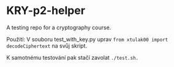# KRY-p2-helper
A testing repo for a cryptography course.


Použití:
V souboru test_with_key.py uprav ```from xtulak00 import decodeCiphertext```
na svůj skript.

K samotnému testování pak stačí zavolat ```./test.sh.```
